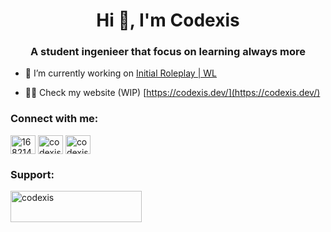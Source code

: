 <h1 align="center">Hi 👋, I'm Codexis</h1>
<h3 align="center">A student ingenieer that focus on learning always more</h3>

- 🔭 I’m currently working on [Initial Roleplay | WL](https://discord.gg/BB4b6E3STf)

- 👨‍💻 Check my website (WIP) [https://codexis.dev/](https://codexis.dev/)

<h3 align="left">Connect with me:</h3>
<p align="left">
<a href="https://stackoverflow.com/users/16821412" target="blank"><img align="center" src="https://raw.githubusercontent.com/rahuldkjain/github-profile-readme-generator/master/src/images/icons/Social/stack-overflow.svg" alt="16821412" height="30" width="40" /></a>
<a href="https://instagram.com/codexis.dev" target="blank"><img align="center" src="https://raw.githubusercontent.com/rahuldkjain/github-profile-readme-generator/master/src/images/icons/Social/instagram.svg" alt="codexis.dev" height="30" width="40" /></a>
<a href="https://discord.gg/codexis" target="blank"><img align="center" src="https://raw.githubusercontent.com/rahuldkjain/github-profile-readme-generator/master/src/images/icons/Social/discord.svg" alt="codexis" height="30" width="40" /></a>
</p>

<h3 align="left">Support:</h3>
<p><a href="https://ko-fi.com/codexis"> <img align="left" src="https://cdn.ko-fi.com/cdn/kofi3.png?v=3" height="50" width="210" alt="codexis" /></a></p><br><br>
